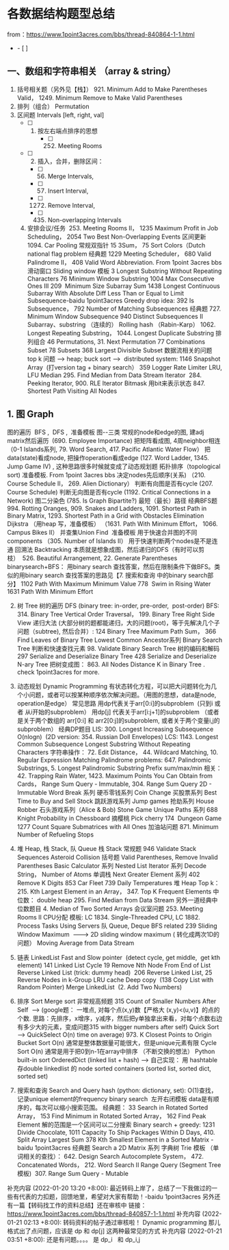 # 各数据结构题型总结
from：https://www.1point3acres.com/bbs/thread-840864-1-1.html
<ul><li>- [ ]  </li></ul>


## 一、数组和字符串相关 （array & string）
1. 括号相关题（另外见【栈】）
   921. Minimum Add to Make Parentheses Valid， 1249. Minimum Remove to Make Valid Parentheses
2. 排列（组合） Permutation
3. 区间题 Intervals [left, right, val]
   - [ ] 1. 按左右端点排序的思想 
        - [ ] 252. Meeting Rooms
   - [ ] 2. 插入，合并，删除区间： 
       - [ ] 56. Merge Intervals,
       - [ ] 57. Insert Interval,
       - [ ] 1272. Remove Interval,
       - [ ] 435. Non-overlapping Intervals
    4. 安排会议/任务  253. Meeting Rooms II， 1235 Maximum Profit in Job Scheduling， 2054 Two Best Non-Overlapping Events
区间更新 1094. Car Pooling
常规双指针
15 3Sum，
75 Sort Colors（Dutch national flag problem 经典题
1229 Meeting Scheduler，
680 Valid Palindrome II，
408 Valid Word Abbreviation. From 1point 3acres bbs
滑动窗口 Sliding window 模板
3 Longest Substring Without Repeating Characters
76 Minimum Window Substring
1004 Max Consecutive Ones III
209  Minimum Size Subarray Sum
1438 Longest Continuous Subarray With Absolute Diff Less Than or Equal to Limit
Subsequence-baidu 1point3acres
Greedy drop idea: 392 Is Subsequence， 792 Number of Matching Subsequences
经典题 727. Minimum Window Subsequence
940 Distinct Subsequences II
Subarray、substring （连续的）
Rolling hash （Rabin-Karp） 1062. Longest Repeating Substring， 1044. Longest Duplicate Substring
排列组合
46 Permutations, 31. Next Permutation
77 Combinations
Subset
78 Subsets
368 Largest Divisible Subset
数据流相关的问题
top k 问题 --> heap; buck sort -->  distributed system:
1146 Snapshot Array  (打version tag + binary search）
359 Logger Rate Limiter
LRU, LFU
Median 295. Find Median from Data Stream
Iterator  284. Peeking Iterator, 900. RLE Iterator
Bitmask 用bit来表示状态 847. Shortest Path Visiting All Nodes

## 1. 图 Graph
图的遍历  BFS ,  DFS ,  准备模板
图--三类
常规的node和edge的图, 建adj matrix然后遍历  (690. Employee Importance)
把矩阵看成图, 4周neighbor相连 （0-1 Islands系列, 79. Word Search, 417. Pacific Atlantic Water Flow）
把data(state)看成node, 把操作operation看成edge (127. Word Ladder, 1345. Jump Game IV) , 这种思路很多时候就变成了动态规划题
拓扑排序（topological sort) 准备模板. From 1point 3acres bbs
决定nodes先后顺序(关系) （210. Course Schedule II， 269. Alien Dictionary）
判断有向图是否有cycle (207. Course Schedule)
判断无向图是否有cycle (1192. Critical Connections in a Network)
图二分染色 (785. Is Graph Bipartite?)
最短（最长）路径
经典BFS题 994. Rotting Oranges, 909. Snakes and Ladders, 1091. Shortest Path in Binary Matrix, 1293. Shortest Path in a Grid with Obstacles Elimination
Dijkstra （用heap 写，准备模板） （1631. Path With Minimum Effort， 1066. Campus Bikes II）
并查集Union Find  准备模板
用于快速合并图的不同components （305. Number of Islands II）
用于快速判断两个nodes是不是连通
回溯法 Backtracking 本质就是想象成图，然后递归的DFS（有时可以剪枝）  526. Beautiful Arrangement, 22. Generate Parentheses
binarysearch+BFS： 用binary search 查找答案，然后在限制条件下做BFS。类似的用binary search 查找答案的思路见【7. 搜索和查询 中的binary search部分】
1102 Path With Maximum Minimum Value
778  Swim in Rising Water
1631 Path With Minimum Effort


2. 树 Tree
树的遍历
DFS (binary tree: in-order, pre-order,  post-order)
BFS: 314. Binary Tree Vertical Order Traversal， 199. Binary Tree Right Side View
递归大法 (大部分树的题都能递归，大的问题(root)，等于先解决几个子问题（subtree), 然后合并）:
124 Binary Tree Maximum Path Sum，
366 Find Leaves of Binary Tree
Lowest Common Ancestor系列
Binary Search Tree 判断和快速查找元素 98. Validate Binary Search Tree
树的编码和解码
297 Serialize and Deserialize Binary Tree
428 Serialize and Deserialize N-ary Tree
把树变成图： 863. All Nodes Distance K in Binary Tree
. check 1point3acres for more.


3. 动态规划 Dynamic Programming
有状态转化方程，可以把大问题转化为几个小问题，或者可以按某种顺序依次解决问题。（用图的思想，data是node, operation是edge）
常见思路
用dp代表关于arr[0:i]的subproblem  (只到i 或者 从i开始的subproblem）
用dp[j] 代表关于arr[i:j+1]的subproblem （或者是关于两个数组的 arr[0:i] 和 arr2[0:j]的subproblem, 或者关于两个变量i,j的subproblem）
经典DP题目
LIS: 300. Longest Increasing Subsequence O(nlogn)  (2D version: 354. Russian Doll Envelopes)
LCS: 1143. Longest Common Subsequence
Longest Substring Without Repeating Characters
字符串操作： 72. Edit Distance， 44. Wildcard Matching, 10. Regular Expression Matching
Palindrome problems: 647. Palindromic Substrings, 5. Longest Palindromic Substring
Prefix sum/max/min 相关： 42. Trapping Rain Water, 1423. Maximum Points You Can Obtain from Cards， Range Sum Query - Immutable, 304. Range Sum Query 2D - Immutable
Word Break 系列
硬币零钱系列 Coin Change
买股票系列 Best Time to Buy and Sell Stock
跳跃游戏系列 Jump games
抢劫系列 House Robber
石头游戏系列（Alice & Bob) Stone Game
Unique Paths 系列
688 Knight Probability in Chessboard
摘樱桃 Pick cherry
174  Dungeon Game
1277 Count Square Submatrices with All Ones
加油站问题 871. Minimum Number of Refueling Stops


4. 堆 Heap, 栈 Stack, 队 Queue
栈 Stack
常规题
946 Validate Stack Sequences
Asteroid Collision
括号题
Valid Parentheses, Remove Invalid Parentheses
Basic Calculator 系列
Nested List Iterator 系列
Decode String， Number of Atoms
单调栈
Next Greater Element 系列
402 Remove K Digits
853 Car Fleet
739 Daily Temperatures
堆 Heap
Top k： 215. Kth Largest Element in an Array， 347. Top K Frequent Elements
中位数： double heap 295. Find Median from Data Stream
另外一道经典中位数题目 4. Median of Two Sorted Arrays
会议室问题 253. Meeting Rooms II
CPU分配 模板: LC 1834. Single-Threaded CPU, LC 1882. Process Tasks Using Servers
队 Queue, Deque
BFS related
239 Sliding Window Maximum  ---> 2D sliding window maximum ( 转化成两次1D的问题）
Moving Average from Data Stream


5. 链表 LinkedList
Fast and Slow pointer  (detect cycle, get middle,  get kth element)
141 Linked List Cycle
19 Remove Nth Node From End of List
Reverse Linked List (trick: dummy head)  206 Reverse Linked List, 25 Reverse Nodes in k-Group
LRU cache
Deep copy  (138 Copy List with Random Pointer)
Merge LinkedList  (2. Add Two Numbers)

6. 排序 Sort
Merge sort
非常规高频题 315 Count of Smaller Numbers After Self  --> (google题： 一堆点, 对每个点(x,y)数【严格大 (x,y)<(u,v)】的点的个数. 思路：先排序，x增序，y减序，然后把y单独拿出来看，对每个点数右边有多少大的元素，变成问题315 with bigger numbers after self)
Quick Sort --> QuickSelect O(n) time on average) 973. K Closest Points to Origin
Bucket Sort O(n) 通常是整体数据量可能很大，但是unique元素有限
Cycle Sort O(n) 通常是用于把0到n-1在array中排序 （不断交换的想法）
Python built-in sort
OrderedDict (linked list + hash) --> 自己实现： 用 hashtable 存double linkedlist 的 node
sorted containers (sorted list, sorted dict, sorted set)


7. 搜索和查询 Search and Query
hash (python: dictionary, set):
O(1)查找，
记录unique element的frequency
binary search  左开右闭模板
data是有顺序的，每次可以缩小搜索范围。 经典题：
33 Search in Rotated Sorted Array，
153 Find Minimum in Rotated Sorted Array，
162 Find Peak Element
解的范围是一个区间可以二分搜索
Binary search + greedy: 1231 Divide Chocolate, 1011 Capacity To Ship Packages Within D Days, 410. Split Array Largest Sum
378 Kth Smallest Element in a Sorted Matrix
-baidu 1point3acres
经典题 Search a 2D Matrix 系列
字典树 Trie 模板 （单词相关的查找）： 642. Design Search Autocomplete System， 472. Concatenated Words， 212. Word Search II
Range Query (Segment Tree 模板)  307. Range Sum Query - Mutable





补充内容 (2022-01-20 13:20 +8:00):
最近转码上岸了，总结了一下我做过的一些有代表的力扣题，回馈地里，希望对大家有帮助！-baidu 1point3acres
另外还有一篇【转码找工作的资料总结】还在审核中
链接： https://www.1point3acres.com/bbs/thread-840857-1-1.html
补充内容 (2022-01-21 02:13 +8:00):
转码资料的帖子通过审核啦！
Dynamic programming 那儿格式出了点问题，应该是 dp 和 dp[j] 这两种最常见的方式
补充内容 (2022-01-21 03:51 +8:00):
还是有问题。。。。
是 dp_i   和 dp_i,j
